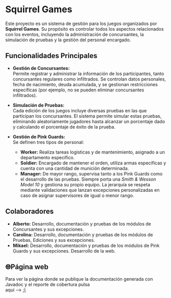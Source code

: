# Squirrel Games

Este proyecto es un sistema de gestión para los juegos organizados por **Squirrel Games**. Su propósito es controlar todos los aspectos relacionados con los eventos, incluyendo la administración de concursantes, la simulación de pruebas y la gestión del personal encargado.

## Funcionalidades Principales

- **Gestión de Concursantes:**  
  Permite registrar y administrar la información de los participantes, tanto concursantes regulares como infiltrados. Se controlan datos personales, fecha de nacimiento, deuda acumulada, y se gestionan restricciones específicas (por ejemplo, no se pueden eliminar concursantes infiltrados).

- **Simulación de Pruebas:**  
  Cada edición de los juegos incluye diversas pruebas en las que participan los concursantes. El sistema permite simular estas pruebas, eliminando aleatoriamente jugadores hasta alcanzar un porcentaje dado y calculando el porcentaje de éxito de la prueba.

- **Gestión de Pink Guards:**  
  Se definen tres tipos de personal:
  - **Worker:** Realiza tareas logísticas y de mantenimiento, asignado a un departamento específico.
  - **Soldier:** Encargado de mantener el orden, utiliza armas específicas y cuenta con una cantidad de munición determinada.
  - **Manager:** De mayor rango, supervisa tanto a los Pink Guards como el desarrollo de las pruebas. Siempre porta una *Smith & Wesson Model 10* y gestiona su propio equipo.
  La jerarquía se respeta mediante validaciones que lanzan excepciones personalizadas en caso de asignar supervisores de igual o menor rango.

## Colaboradores
- **Alberto:** Desarrollo, documentación y pruebas de los módulos de Concursantes y sus excepciones.
- **Carolina:** Desarrollo, documentación y pruebas de los módulos de Pruebas, Ediciones y sus excepciones.
- **Mikael:** Desarrollo, documentación y pruebas de los módulos de Pink Guards y sus excepciones. Desarrollo de la web.

## 🌐Página web
   Para ver la página donde se publique la documentación generada con Javadoc y el reporte de cobertura pulsa <br> aqui -->  [:)](https://somvras.github.io/Squirrel-Games/)
